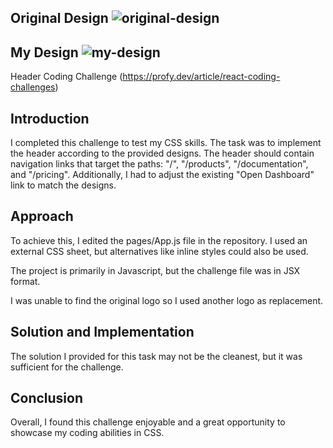 ## Original Design ![original-design](https://github.com/mskabenda/react-header-coding-challenge/assets/128099400/95ac09d1-0fbe-482c-a8d8-d0807b99f26c)



## My Design ![my-design](https://github.com/mskabenda/react-header-coding-challenge/assets/128099400/9db0637f-4984-4f72-b556-4d7024486ba1)


 Header Coding Challenge (https://profy.dev/article/react-coding-challenges)

## Introduction

I completed this challenge to test my CSS skills. The task was to implement the header according to the provided designs. The header should contain navigation links that target the paths: "/", "/products", "/documentation", and "/pricing". Additionally, I had to adjust the existing "Open Dashboard" link to match the designs.

## Approach

To achieve this, I edited the pages/App.js file in the repository. I used an external CSS sheet, but alternatives like inline styles could also be used.

The project is primarily in Javascript, but the challenge file was in JSX format. 

I was unable to find the original logo so I used another logo as replacement. 

## Solution and Implementation

The solution I provided for this task may not be the cleanest, but it was sufficient for the challenge.

## Conclusion

Overall, I found this challenge enjoyable and a great opportunity to showcase my coding abilities in CSS.
